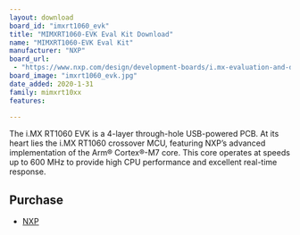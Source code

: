 ```yaml
---
layout: download
board_id: "imxrt1060_evk"
title: "MIMXRT1060-EVK Eval Kit Download"
name: "MIMXRT1060-EVK Eval Kit"
manufacturer: "NXP"
board_url:
 - "https://www.nxp.com/design/development-boards/i.mx-evaluation-and-development-boards/i.mx-rt1060-evaluation-kit:MIMXRT1060-EVK"
board_image: "imxrt1060_evk.jpg"
date_added: 2020-1-31
family: mimxrt10xx
features:

---
```

The i.MX RT1060 EVK is a 4-layer through-hole USB-powered PCB. At its heart lies the i.MX RT1060 crossover MCU, featuring NXP’s advanced implementation of the Arm® Cortex®-M7 core. This core operates at speeds up to 600 MHz to provide high CPU performance and excellent real-time response.

## Purchase
* [NXP](https://www.nxp.com/part/MIMXRT1060-EVK)
